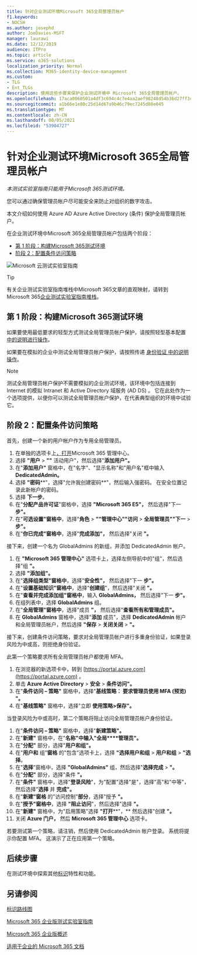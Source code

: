 ```yaml
---
title: 针对企业测试环境Microsoft 365全局管理员帐户
f1.keywords:
- NOCSH
ms.author: josephd
author: JoeDavies-MSFT
manager: laurawi
ms.date: 12/12/2019
audience: ITPro
ms.topic: article
ms.service: o365-solutions
localization_priority: Normal
ms.collection: M365-identity-device-management
ms.custom:
- TLG
- Ent_TLGs
description: 使用这些步骤来保护企业测试环境中 Microsoft 365全局管理员帐户。
ms.openlocfilehash: 17aca0060501a4df3c694c4c7e4aa2aef98248d54b36d27ff3c99780648274b5
ms.sourcegitcommit: a1b66e1e80c25d14d67a9b46c79ec7245d88e045
ms.translationtype: MT
ms.contentlocale: zh-CN
ms.lasthandoff: 08/05/2021
ms.locfileid: "53904727"
---
```

# <a name="protect-global-administrator-accounts-in-your-microsoft-365-for-enterprise-test-environment"></a>针对企业测试环境Microsoft 365全局管理员帐户

*本测试实验室指南只能用于Microsoft 365测试环境。*

您可以通过确保管理员帐户尽可能安全来防止对组织的数字攻击。 

本文介绍如何使用 Azure AD Azure Active Directory (条件) 保护全局管理员帐户。

在企业测试环境中Microsoft 365全局管理员帐户包括两个阶段：
- [第 1 阶段：构建Microsoft 365测试环境](#phase-1-build-out-your-microsoft-365-for-enterprise-test-environment)
- [阶段 2：配置条件访问策略](#phase-2-configure-conditional-access-policies)

![Microsoft 云测试实验室指南](../media/m365-enterprise-test-lab-guides/cloud-tlg-icon.png) 
    
> [!TIP]
> 有关企业测试实验室指南堆栈中Microsoft 365文章的直观映射，请转到 Microsoft 365[企业测试实验室指南堆栈](../downloads/Microsoft365EnterpriseTLGStack.pdf)。

## <a name="phase-1-build-out-your-microsoft-365-for-enterprise-test-environment"></a>第 1 阶段：构建Microsoft 365测试环境

如果要使用最低要求的轻型方式测试全局管理员帐户保护，请按照轻型基本配置 [中的说明进行操作](lightweight-base-configuration-microsoft-365-enterprise.md)。
  
如果要在模拟的企业中测试全局管理员帐户保护，请按照传递 [身份验证 中的说明操作](pass-through-auth-m365-ent-test-environment.md)。
  
> [!NOTE]
> 测试全局管理员帐户保护不需要模拟的企业测试环境，该环境中包括连接到 Internet 的模拟 Intranet 和 Active Directory 域服务 (AD DS) 。 它在此处作为一个选项提供，以便你可以测试全局管理员帐户保护，在代表典型组织的环境中试验它。 
  
## <a name="phase-2-configure-conditional-access-policies"></a>阶段 2：配置条件访问策略

首先，创建一个新的用户帐户作为专用全局管理员。

1. 在单独的选项卡上[，打开](https://admin.microsoft.com/)Microsoft 365 管理中心。
2. 选择 **"用户**  >  **""** 活动用户"，然后选择"**添加用户"。**
3. 在"**添加用户"** 窗格中，在"名字"、"显示名称"和"用户名"框中输入 **DedicatedAdmin。** 
4. 选择 **"密码****"，选择"允许我创建密码**"，然后输入强密码。 在安全位置记录此新帐户的密码。
5. 选择 **下一步**。
6. 在"**分配产品许可证**"窗格中，选择 **"Microsoft 365 E5"，** 然后选择"下一 **步"。**
7. 在"**可选设置"窗格中**，选择"**角色**  >  **""管理中心""访问**  >  **全局管理员""下一**  >  **步"。**
8. 在"**你已完成"窗格中**，选择"**完成添加"，** 然后选择"关闭 **"。**

接下来，创建一个名为 GlobalAdmins 的新组，并添加 DedicatedAdmin 帐户。

1. 在 **"Microsoft 365 管理中心"** 选项卡上，选择左侧导航中的"组"，然后选择"组 **"。**
2. 选择 **"添加组"。**
3. 在"**选择组类型"窗格中**，选择"**安全性"，** 然后选择"下一 **步"。**
4. 在"**设置基础知识"窗格中**，选择"**创建组**"，然后选择"关闭 **"。**
5. 在"**查看并完成添加组"窗格中**，输入 **GlobalAdmins，** 然后选择"下一 **步"。**
7. 在组列表中，选择 **GlobalAdmins** 组。
8. 在"**全局管理"窗格中**，选择"成员 **"，** 然后选择"**查看所有和管理成员"。**
9. 在 **GlobalAdmins** 窗格中，选择"**添加** 成员"，选择 **DedicatedAdmin** 帐户和全局管理员帐户，然后选择 **"保存**  >  **关闭关闭**  >  **"。**

接下来，创建条件访问策略，要求对全局管理员帐户进行多重身份验证，如果登录风险为中或高，则拒绝身份验证。

此第一个策略要求所有全局管理员帐户都使用 MFA。

1. 在浏览器的新选项卡中，转到 [https://portal.azure.com](https://portal.azure.com) 。
2. 单击 **Azure Active Directory**  >  **安全**  >  **条件访问"。**
3. 在"**条件访问 – 策略"** 窗格中，选择"**基线策略： 要求管理员使用 MFA (预览) "。**
4. 在"**基线策略"** 窗格中，选择"立即 **使用策略>保存"。**

当登录风险为中或高时，第二个策略将阻止访问全局管理员帐户身份验证。

1. 在"**条件访问 – 策略"** 窗格中，选择"**新建策略"。**
2. 在"**新建"** 窗格中，在"**名称"中输入"全局****管理员"。**
3. 在"**分配"** 部分，选择"**用户和组"。**
4. 在"**用户和** 组"**窗格** 的"包含"选项卡上，选择 **"选择用户和组**  >  **用户和组**  >  **"选择**。
5. 在"**选择**"窗格中，选择 **"GlobalAdmins"** 组，然后选择"**选择完成**  >  **"。**
6. 在"**分配"** 部分，选择"条件 **"。**
7. 在"**条件"** 窗格中，选择"**登录风险**"，为"配置"选择"是"，选择"高"和"中等"，然后选择"**选择** 并 **完成"。** 
8. 在"**新建"窗格** 的"访问控制"**部分**，选择"授予 **"。**
9. 在"**授予"窗格中**，选择 **"阻止访问**"，然后选择"选择 **"。**
10. 在"**新建"** 窗格中，为"启用策略"选择 **"打开****"，** 然后选择"创建 **"。**
11. 关闭 **Azure 门户，** 然后 **Microsoft 365 管理中心** 选项卡。

若要测试第一个策略，请注销，然后使用 DedicatedAdmin 帐户登录。 系统将提示你配置 MFA。 这演示了正在应用第一个策略。

## <a name="next-step"></a>后续步骤

在测试环境中探索其他[标识](m365-enterprise-test-lab-guides.md#identity)特性和功能。

## <a name="see-also"></a>另请参阅

[标识路线图](identity-roadmap-microsoft-365.md)

[Microsoft 365 企业版测试实验室指南](m365-enterprise-test-lab-guides.md)

[Microsoft 365 企业版概述](microsoft-365-overview.md)

[适用于企业的 Microsoft 365 文档](/microsoft-365-enterprise/)